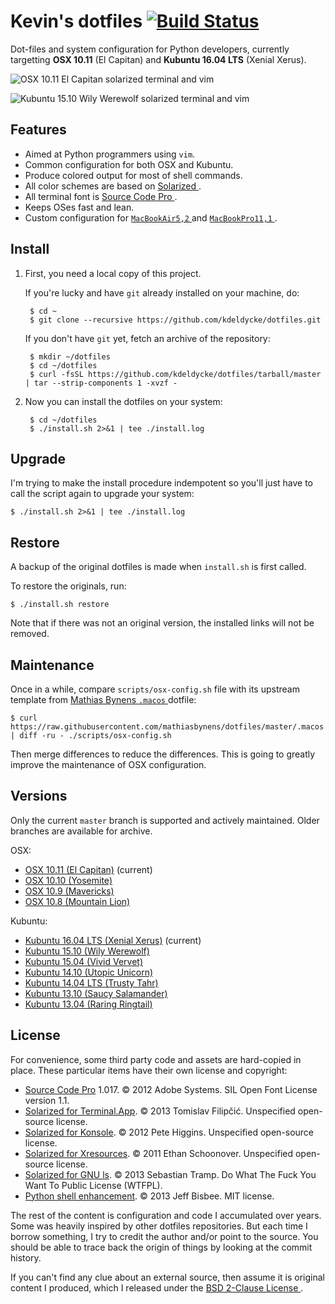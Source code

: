 # Kevin's dotfiles [![Build Status](https://img.shields.io/travis/kdeldycke/maildir-deduplicate/develop.svg?style=flat)](https://travis-ci.org/kdeldycke/dotfiles)

Dot-files and system configuration for Python developers, currently targetting
**OSX 10.11** (El Capitan) and **Kubuntu 16.04 LTS** (Xenial Xerus).

![OSX 10.11 El Capitan solarized terminal and vim
](https://raw.githubusercontent.com/kdeldycke/dotfiles/master/screenshots/osx-10.11.png)

![Kubuntu 15.10 Wily Werewolf solarized terminal and vim
](https://raw.githubusercontent.com/kdeldycke/dotfiles/master/screenshots/kubuntu-15.10.png)


Features
--------

* Aimed at Python programmers using `vim`.
* Common configuration for both OSX and Kubuntu.
* Produce colored output for most of shell commands.
* All color schemes are based on [Solarized
](http://ethanschoonover.com/solarized).
* All terminal font is [Source Code Pro
](https://en.wikipedia.org/wiki/Source_Code_Pro).
* Keeps OSes fast and lean.
* Custom configuration for [`MacBookAir5,2`
](http://www.amazon.com/dp/B008GV6QV2/?tag=kevideld-20) and [`MacBookPro11,1`
](http://www.amazon.com/dp/B0096VBXQE/?tag=kevideld-20).


Install
-------

1. First, you need a local copy of this project.

   If you're lucky and have `git` already installed on your machine, do:

        $ cd ~
        $ git clone --recursive https://github.com/kdeldycke/dotfiles.git

   If you don't have `git` yet, fetch an archive of the repository:

        $ mkdir ~/dotfiles
        $ cd ~/dotfiles
        $ curl -fsSL https://github.com/kdeldycke/dotfiles/tarball/master | tar --strip-components 1 -xvzf -

2. Now you can install the dotfiles on your system:

        $ cd ~/dotfiles
        $ ./install.sh 2>&1 | tee ./install.log


Upgrade
-------

I'm trying to make the install procedure indempotent so you'll just have to
call the script again to upgrade your system:

    $ ./install.sh 2>&1 | tee ./install.log


Restore
-------

A backup of the original dotfiles is made when `install.sh` is first called.

To restore the originals, run:

    $ ./install.sh restore

Note that if there was not an original version, the installed links will not be
removed.


Maintenance
-----------

Once in a while, compare `scripts/osx-config.sh` file with its upstream
template from [Mathias Bynens `.macos`
](https://github.com/mathiasbynens/dotfiles/blob/master/.macos) dotfile:

    $ curl https://raw.githubusercontent.com/mathiasbynens/dotfiles/master/.macos | diff -ru - ./scripts/osx-config.sh

Then merge differences to reduce the differences. This is going to greatly
improve the maintenance of OSX configuration.


Versions
--------

Only the current `master` branch is supported and actively maintained. Older
branches are available for archive.

OSX:

* [OSX 10.11 (El Capitan)](https://github.com/kdeldycke/dotfiles/tree/master) (current)
* [OSX 10.10 (Yosemite)](https://github.com/kdeldycke/dotfiles/tree/osx-10.10)
* [OSX 10.9 (Mavericks)](https://github.com/kdeldycke/dotfiles/tree/osx-10.9)
* [OSX 10.8 (Mountain Lion)](https://github.com/kdeldycke/dotfiles/tree/osx-10.8)

Kubuntu:

* [Kubuntu 16.04 LTS (Xenial Xerus)](https://github.com/kdeldycke/dotfiles/tree/master) (current)
* [Kubuntu 15.10 (Wily Werewolf)](https://github.com/kdeldycke/dotfiles/tree/kubuntu-15.10)
* [Kubuntu 15.04 (Vivid Vervet)](https://github.com/kdeldycke/dotfiles/tree/kubuntu-15.04)
* [Kubuntu 14.10 (Utopic Unicorn)](https://github.com/kdeldycke/dotfiles/tree/kubuntu-14.10)
* [Kubuntu 14.04 LTS (Trusty Tahr)](https://github.com/kdeldycke/dotfiles/tree/kubuntu-14.04)
* [Kubuntu 13.10 (Saucy Salamander)](https://github.com/kdeldycke/dotfiles/tree/kubuntu-13.10)
* [Kubuntu 13.04 (Raring Ringtail)](https://github.com/kdeldycke/dotfiles/tree/kubuntu-13.04)


License
-------

For convenience, some third party code and assets are hard-copied in place.
These particular items have their own license and copyright:

* [Source Code Pro](https://github.com/adobe-fonts/source-code-pro/releases/latest) 1.017.
© 2012 Adobe Systems.
SIL Open Font License version 1.1.
* [Solarized for Terminal.App](https://github.com/tomislav/osx-terminal.app-colors-solarized).
© 2013 Tomislav Filipčić.
Unspecified open-source license.
* [Solarized for Konsole](https://github.com/phiggins/konsole-colors-solarized).
© 2012 Pete Higgins.
Unspecified open-source license.
* [Solarized for Xresources](https://github.com/solarized/xresources).
© 2011 Ethan Schoonover.
Unspecified open-source license.
* [Solarized for GNU ls](https://github.com/seebi/dircolors-solarized/blob/master/dircolors.256dark).
© 2013 Sebastian Tramp.
Do What The Fuck You Want To Public License (WTFPL).
* [Python shell enhancement](https://github.com/jbisbee/python-shell-enhancement).
© 2013 Jeff Bisbee.
MIT license.

The rest of the content is configuration and code I accumulated over years.
Some was heavily inspired by other dotfiles repositories. But each time I
borrow  something, I try to credit the author and/or point to the source. You
should be able to trace back the origin of things by looking at the commit
history.

If you can't find any clue about an external source, then assume it is original
content I produced, which I released under the [BSD 2-Clause License
](LICENSE.md).

